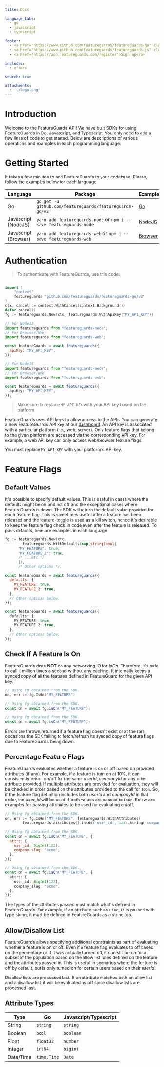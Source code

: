 ```yaml
---
title: Docs

language_tabs:
  - go
  - javascript
  - typescript

footer:
  - <a href="https://www.github.com/featureguards/featureguards-go" class="sdk">Go SDK</a>
  - <a href="https://www.github.com/featureguards/featureguards-js" class="sdk">Javascript SDK</a>
  - <a href='https://app.featureguards.com/register'>Sign up</a>

includes:
  - errors

search: true

attachments:
  - "./logo.png"
---
```


# Introduction

Welcome to the FeatureGuards API! We have built SDKs for using FeatureGuards in Go, Javascript, and Typescript. You only need to add a few lines of code to get started. Below are descriptions of various operations and examples in each
programming language.

# Getting Started

It takes a few minutes to add FeatureGuards to your codebase. Please, follow the examples below
for each language.

| Language             | Package                                                            | Example                                                                                          |
| -------------------- | ------------------------------------------------------------------ | ------------------------------------------------------------------------------------------------ |
| Go                   | `go get -u github.com/featureguards/featureguards-go/v2`           | [Go](https://github.com/featureguards/featureguards-go/blob/main/examples_test.go)               |
| Javascript (NodeJS)  | `yarn add featureguards-node` or `npm i --save featureguards-node` | [NodeJS](https://github.com/featureguards/featureguards-js/tree/main/examples/node/src/index.ts) |
| Javascript (Browser) | `yarn add featureguards-web` or `npm i --save featureguards-web`   | [Browser](https://github.com/featureguards/featureguards-js/tree/main/examples/web/src/index.ts) |

# Authentication

> To authenticate with FeatureGuards, use this code:

```go

import (
	"context"
	featureguards "github.com/featureguards/featureguards-go/v2"
)
ctx, cancel := context.WithCancel(context.Background())
defer cancel()
fg := featureguards.New(ctx, featureguards.WithApiKey("MY_API_KEY"))
```

```javascript
// For NodeJS
import featureguards from "featureguards-node";
// For Browser/Web
import featureguards from "featureguards-web";

const featureGuards = await featureguards({
  apiKey: "MY_API_KEY",
});
```

```typescript
// For NodeJS
import featureguards from "featureguards-node";
// For Browser/Web
import featureguards from "featureguards-web";

const featureGuards = await featureguards({
  apiKey: "MY_API_KEY",
});
```

> Make sure to replace `MY_API_KEY` with your API key based on the platform.

FeatureGuards uses API keys to allow access to the APIs. You can generate a new FeatureGuards API key at our [dashboard](https://featureguards.com/project/settings).
An API key is associated with a particular platform (i.e., web, server). Only feature flags that
belong to the given platform are accessed via the corresponding API key. For example, a web API key
can only access web/browser feature flags.

<aside class="notice">
You must replace <code>MY_API_KEY</code> with your platform's API key.
</aside>

# Feature Flags

## Default Values

It's possible to specify default values. This is useful in cases where the defaults might be on
and not off and the exceptional cases where FeatureGuards is down. The SDK will return the default
value provided for each feature flag. This is sometimes useful after a feature has been released
and the feature-toggle is used as a kill switch, hence it's desirable to keep the feature flag
check in code even after the feature is released. To pass defaults, here are examples in each
language.

```go
fg := featureguards.New(ctx,
		featureguards.WithDefaults(map[string]bool{
      "MY_FEATURE": true,
      "MY_FEATURE_2": true,
      /* ...etc */
      }),
      /* Other options */)
```

```javascript
const featureGuards = await featureguards({
  defaults: {
    MY_FEATURE: true,
    MY_FEATURE_2: true,
  },
  // Other options below.
});
```

```typescript
const featureGuards = await featureguards({
  defaults: {
    MY_FEATURE: true,
    MY_FEATURE_2: true,
  },
  // Other options below.
});
```

## Check If A Feature Is On

FeatureGuards does **NOT** do any networking IO for _IsOn_. Therefore, it's safe to call it million
times a second without any caching. It internally keeps a synced copy of all the features defined
in FeatureGuard for the given API key.

```go
// Using fg obtained from the SDK.
on, err := fg.IsOn("MY_FEATURE")
```

```javascript
// Using fg obtained from the SDK.
const on = await fg.isOn("MY_FEATURE");
```

```typescript
// Using fg obtained from the SDK.
const on = await fg.isOn("MY_FEATURE");
```

<aside class="warning">
Errors are thrown/returned if a feature flag doesn't exist or at the rare occasions the SDK
failing to fetch/refresh its synced copy of feature flags due to FeatureGuards being down.
</aside>

## Percentage Feature Flags

FeatureGuards evaluates whether a feature is on or off based on provided attributes (if any).
For example, if a feature is turn on at 10%, it can consistently return on/off for the same _userId_,
_companyId_ or any other attribute provided. If multiple attributes are provided for evaluation,
they will be checked in order based on the attributes provided to the call for `IsOn`. So, if the
feature flag definition includes both _userId_ and _companyId_ in that order, the _user_id_ will
be used if both values are passed to `IsOn`. Below are examples for passing attributes to be used
for evaluating on/off.

```go
// Using fg obtained from the SDK.
on, err := fg.IsOn("MY_FEATURE", featureguards.WithAttributes(
		featureguards.Attributes{}.Int64("user_id", 123).String("company_slug", "acme")))
```

```javascript
// Using fg obtained from the SDK.
const on = await fg.isOn("MY_FEATURE", {
  attrs: {
    user_id: BigInt(123),
    company_slug: "acme",
  },
});
```

```typescript
// Using fg obtained from the SDK.
const on = await fg.isOn("MY_FEATURE", {
  attrs: {
    user_id: BigInt(123),
    company_slug: "acme",
  },
});
```

<aside class="warning">
The types of the attributes passed must match what's defined in FeatureGuards.
For example, if an attribute such as <code>user_Id</code> is passed with type string, it must be 
defined in FeatureGuards as a string too.
</aside>

## Allow/Disallow List

FeatureGuards allows specifying additional constraints as part of evaluating whether a feature is
on or off. Even if a feature flag evaluates to off based on the percentage or if it was actually
turned off, it can still be on for a subset of the population based on the allow list rules defined
on the feature and the attributes passed in. This is useful in scenarios where the feature is off
by default, but is only turned on for certain users based on their _userId_.

<aside class="warning">
Disallow lists are processed last. If an attribute matches both an allow list and a disallow list,
it will be evaluated as off since disallow lists are processed last.
</aside>

## Attribute Types

| Type      | Go          | Javascript/Typescript |
| --------- | ----------- | --------------------- |
| String    | `string`    | `string`              |
| Boolean   | `bool`      | `boolean`             |
| Float     | `float32`   | `number`              |
| Integer   | `int64`     | `bigint`              |
| Date/Time | `time.Time` | `Date`                |
